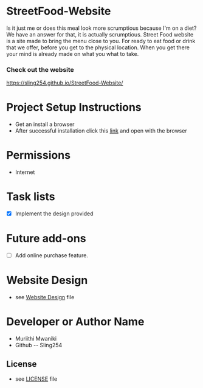 # StreetFood-Website
Is it just me or does this meal look more scrumptious because I'm on a diet? We have an answer for that, it is actually scrumptious.
Street Food website is a site made to bring the menu close to you. For ready to eat food or drink that we offer, before you get to the physical location. When you get there your mind is already made on what you what to take.


### Check out the website
https://sling254.github.io/StreetFood-Website/

# Project Setup Instructions
* Get an install a browser
* After successful installation click this [link](https://sling254.github.io/StreetFood-Website/) and open with the browser

# Permissions
- Internet
# Task lists
- [x] Implement the design provided
# Future add-ons
- [ ] Add online purchase feature.

# Website Design
* see [Website Design](https://drive.google.com/drive/folders/1m39zuC6FevjbZvdxNAY27-9Dozb2U39_) file

# Developer or Author Name
- Muriithi Mwaniki
- Github -- Sling254

## License 
* see [LICENSE](https://github.com/sling254/StreetFood-Website/blob/main/LICENSE) file

